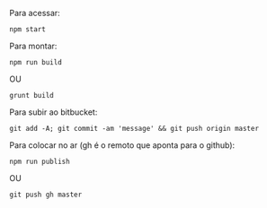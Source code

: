 Para acessar:

`npm start`

Para montar:

`npm run build`

OU

`grunt build`

Para subir ao bitbucket:

`git add -A; git commit -am 'message' && git push origin master`

Para colocar no ar (gh é o remoto que aponta para o github):

`npm run publish`

OU

`git push gh master`
